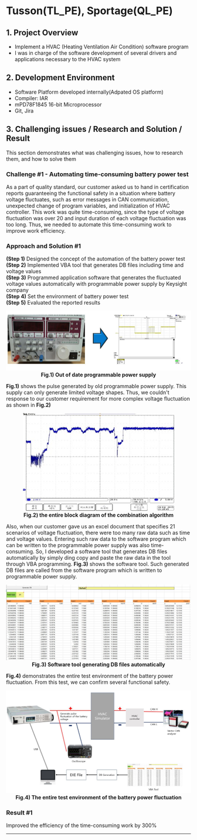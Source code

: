 # Tusson(TL_PE), Sportage(QL_PE)

## 1. Project Overview
- Implement a HVAC (Heating Ventilation Air Condition) software program
- I was in charge of the software development of several drivers and applications necessary to the HVAC system

## 2. Development Environment
-  Software Platform developed internally(Adpated OS platform)
-  Compiler: IAR
-  mPD78F1845 16-bit Microprocessor
-  Git, Jira

## 3. Challenging issues / Research and Solution / Result
This section demonstrates what was challenging issues, how to research them, and how to solve them

### Challenge #1 - Automating time-consuming battery power test
As a part of quality standard, our customer asked us to hand in certification reports guaranteeing the functional safety in a situation where battery voltage fluctuates, such as error messages in CAN communication, unexpected change of program variables, and initialization of HVAC controller. This work was quite time-consuming, since the type of voltage fluctuation was over 20 and input duration of each voltage fluctuation was too long. Thus, we needed to automate this time-consuming work to improve work efficiency.

### Approach and Solution #1
**(Step 1)** Designed the concept of the automation of the battery power test<br>
**(Step 2)** Implemented VBA tool that generates DB files including time and voltage values<br>
**(Step 3)** Programmed application software that generates the fluctuated voltage values automatically with programmable power supply by Keysight company<br>
**(Step 4)** Set the environment of battery power test<br>
**(Step 5)** Evaluated the reported results <br>

<p align="center">
<img src="./Img/ICE_PPS_oldpulse.jpg"><br>
<strong>Fig.1) Out of date programmable power supply</strong>
<p>

**Fig.1)** shows the pulse generated by old programmable power supply. This supply can only generate limited voltage shapes. Thus, we couldn't response to our customer requirement for more complex voltage fluctuation as shown in **Fig.2)**

<p align="center">
<img src="./Img/ICE_PPS_Pulse.jpg"><br>
<strong>Fig.2) the entire block diagram of the combination algorithm</strong>
<p>

Also, when our customer gave us an excel document that specifies 21 scenarios of voltage fluctuation, there were too many raw data such as time and voltage values. Entering such raw data to the software program which can be written to the programmable power supply was also time-consuming. So, I developed a software tool that generates DB files automatically by simply ding copy and paste the raw data in the tool through VBA programming. **Fig.3)** shows the software tool. Such generated DB files are called from the software program which is written to programmable power supply.

<p align="center">
<img src="./Img/ICE_PPS_Tool.jpg"><br>
<strong>Fig.3) Software tool generating DB files automatically</strong>
<p>

**Fig.4)** demonstrates the entire test environment of the battery power fluctuation. From this test, we can confirm several functional safety.

<p align="center">
<img src="./Img/ICE_PPS_Structure.jpg"><br>
<strong>Fig.4) The entire test environment of the battery power fluctuation</strong>
<p>

### Result #1
Improved the efficiency of the time-consuming work by 300%

---
